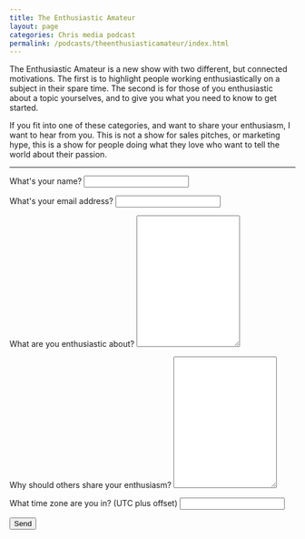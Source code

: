 ```yaml
---
title: The Enthusiastic Amateur
layout: page
categories: Chris media podcast
permalink: /podcasts/theenthusiasticamateur/index.html
---
```


The Enthusiastic Amateur is a new show with two different, but connected motivations. The first is to highlight people working enthusiastically on a subject in their spare time. The second is for those of you enthusiastic about a topic yourselves, and to give you what you need to know to get started.

If you fit into one of these categories, and want to share your enthusiasm, I want to hear from you. This is not a show for sales pitches, or marketing hype, this is a show for people doing what they love who want to tell the world about their passion.

* * *

<form name="tea_interest" id="tea_interest" netlify>
    <p>
        <label>What's your name? <input type="text" name="name" /></label>
    </p>
    <p>
        <label>What's your email address? <input type="email" name="email" /></label>
    </p>
    <p>
        <label for="enthusiastic">What are you enthusiastic about? </label><textarea id="enthusiastic" name="enthusiastic" rows="15" columns="80" ></textarea>
    </p>
        <p>
        <label for="why_others">Why should others share your enthusiasm?</label> <textarea id="why_others" name="why_others" rows="15" columns="80"></textarea>
    </p>
        <p>
        <label>What time zone are you in? (UTC plus offset) <input type="text" name="timezone" /></label>
    </p>
    <p>
        <button type="submit">Send</button>
    </p>
</form>
